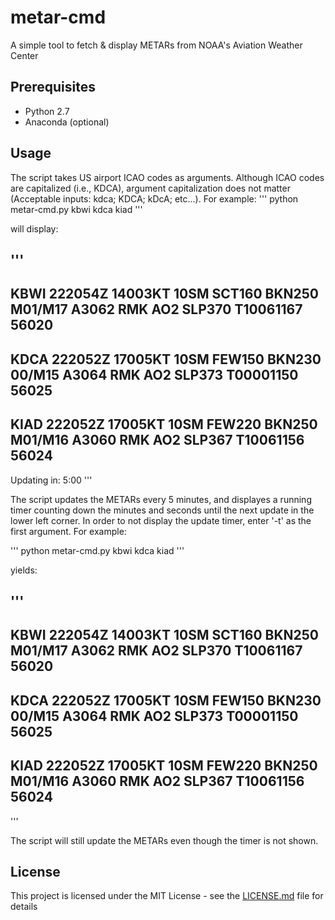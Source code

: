 # metar-cmd
A simple tool to fetch &amp; display METARs from NOAA's Aviation Weather Center

## Prerequisites

- Python 2.7
- Anaconda (optional)

## Usage
The script takes US airport ICAO codes as arguments. Although ICAO codes are capitalized (i.e., KDCA), argument capitalization 
does not matter (Acceptable inputs: kdca; KDCA; kDcA; etc...). For example:
'''
python metar-cmd.py kbwi kdca kiad
'''

will display:

'''
---------------------------------------------------------------------------------------
KBWI 222054Z 14003KT 10SM SCT160 BKN250 M01/M17 A3062 RMK AO2 SLP370 T10061167 56020
---------------------------------------------------------------------------------------
KDCA 222052Z 17005KT 10SM FEW150 BKN230 00/M15 A3064 RMK AO2 SLP373 T00001150 56025
---------------------------------------------------------------------------------------
KIAD 222052Z 17005KT 10SM FEW220 BKN250 M01/M16 A3060 RMK AO2 SLP367 T10061156 56024
---------------------------------------------------------------------------------------
Updating in: 5:00
'''

The script updates the METARs every 5 minutes, and displayes a running timer counting down the minutes and seconds until the next
update in the lower left corner. In order to not display the update timer, enter '-t' as the first argument. For example:

'''
python metar-cmd.py kbwi kdca kiad
'''

yields:

'''
---------------------------------------------------------------------------------------
KBWI 222054Z 14003KT 10SM SCT160 BKN250 M01/M17 A3062 RMK AO2 SLP370 T10061167 56020
---------------------------------------------------------------------------------------
KDCA 222052Z 17005KT 10SM FEW150 BKN230 00/M15 A3064 RMK AO2 SLP373 T00001150 56025
---------------------------------------------------------------------------------------
KIAD 222052Z 17005KT 10SM FEW220 BKN250 M01/M16 A3060 RMK AO2 SLP367 T10061156 56024
---------------------------------------------------------------------------------------
'''

The script will still update the METARs even though the timer is not shown.



## License

This project is licensed under the MIT License - see the [LICENSE.md](LICENSE.md) file for details

